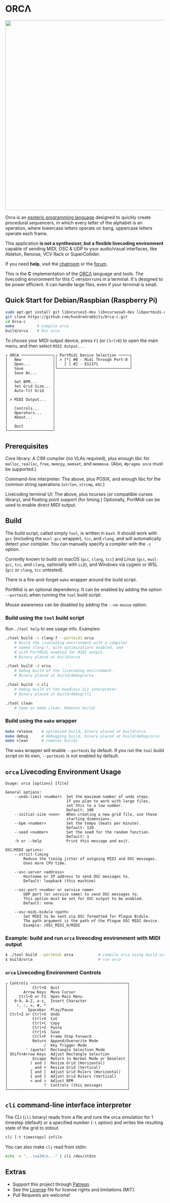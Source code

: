 # ORCΛ

<img src='https://raw.githubusercontent.com/hundredrabbits/Orca/master/resources/logo.png' width="600"/>

Orca is an [esoteric programming language](https://en.wikipedia.org/wiki/Esoteric_programming_language) designed to quickly create procedural sequencers, in which every letter of the alphabet is an operation, where lowercase letters operate on bang, uppercase letters operate each frame.

This application **is not a synthesizer, but a flexible livecoding environment** capable of sending MIDI, OSC & UDP to your audio/visual interfaces, like Ableton, Renoise, VCV Rack or SuperCollider.

If you need <strong>help</strong>, visit the <a href="https://talk.lurk.org/channel/orca" target="_blank" rel="noreferrer" class="external ">chatroom</a> or the <a href="https://llllllll.co/t/orca-live-coding-tool/17689" target="_blank" rel="noreferrer" class="external ">forum</a>.

This is the **C** implementation of the [ORCΛ](https://github.com/hundredrabbits/Orca) language and tools. The livecoding environment for this C version runs in a terminal. It's designed to be power efficient. It can handle large files, even if your terminal is small.

## Quick Start for Debian/Raspbian (Raspberry Pi)

```sh
sudo apt-get install git libncurses5-dev libncursesw5-dev libportmidi-dev
git clone https://github.com/hundredrabbits/Orca-c.git
cd Orca-c
make          # Compile orca
build/orca    # Run orca
```

To choose your MIDI output device, press `F1` (or `Ctrl+D`) to open the main menu, and then select `MIDI Output...`

```
┌ ORCA ──────────────┐┌ PortMidi Device Selection ─────┐
│   New              ││ > [*] #0 - Midi Through Port-0 │
│   Open...          ││   [ ] #2 - ES1371              │
│   Save             │└────────────────────────────────┘
│   Save As...       │
│                    │
│   Set BPM...       │
│   Set Grid Size... │
│   Auto-fit Grid    │
│                    │
│ > MIDI Output...   │
│                    │
│   Controls...      │
│   Operators...     │
│   About...         │
│                    │
│   Quit             │
└────────────────────┘
```

## Prerequisites

Core library: A C99 compiler (no VLAs required), plus enough libc for `malloc`, `realloc`, `free`, `memcpy`, `memset`, and `memmove`. (Also, `#pragma once` must be supported.)

Command-line interpreter: The above, plus POSIX, and enough libc for the common string operations (`strlen`, `strcmp`, etc.)

Livecoding terminal UI: The above, plus ncurses (or compatible curses library), and floating point support (for timing.) Optionally, PortMidi can be used to enable direct MIDI output.

## Build

The build script, called simply `tool`, is written in `bash`. It should work with `gcc` (including the `musl-gcc` wrapper), `tcc`, and `clang`, and will automatically detect your compiler. You can manually specify a compiler with the `-c` option.

Currently known to build on macOS (`gcc`, `clang`, `tcc`) and Linux (`gcc`, `musl-gcc`, `tcc`, and `clang`, optionally with `LLD`), and Windows via cygwin or WSL (`gcc` or `clang`, `tcc` untested).

There is a fire-and-forget `make` wrapper around the build script.

PortMidi is an optional dependency. It can be enabled by adding the option `--portmidi` when running the `tool` build script.

Mouse awareness can be disabled by adding the `--no-mouse` option.

### Build using the `tool` build script

Run `./tool help` to see usage info. Examples:

```sh
./tool build -c clang-7 --portmidi orca
    # Build the livecoding environment with a compiler
    # named clang-7, with optimizations enabled, and
    # with PortMidi enabled for MIDI output.
    # Binary placed at build/orca

./tool build -d orca
    # Debug build of the livecoding environment.
    # Binary placed at build/debug/orca

./tool build -d cli
    # Debug build of the headless CLI interpreter.
    # Binary placed at build/debug/cli

./tool clean
    # Same as make clean. Removes build/
```

### Build using the `make` wrapper

```sh
make release    # optimized build, binary placed at build/orca
make debug      # debugging build, binary placed at build/debug/orca
make clean      # removes build/
```

The `make` wrapper will enable `--portmidi` by default. If you run the `tool` build script on its own, `--portmidi` is not enabled by default.

## `orca` Livecoding Environment Usage

```
Usage: orca [options] [file]

General options:
    --undo-limit <number>  Set the maximum number of undo steps.
                           If you plan to work with large files,
                           set this to a low number.
                           Default: 100
    --initial-size <nxn>   When creating a new grid file, use these
                           starting dimensions.
    --bpm <number>         Set the tempo (beats per minute).
                           Default: 120
    --seed <number>        Set the seed for the random function.
                           Default: 1
    -h or --help           Print this message and exit.

OSC/MIDI options:
    --strict-timing
        Reduce the timing jitter of outgoing MIDI and OSC messages.
        Uses more CPU time.

    --osc-server <address>
        Hostname or IP address to send OSC messages to.
        Default: loopback (this machine)

    --osc-port <number or service name>
        UDP port (or service name) to send OSC messages to.
        This option must be set for OSC output to be enabled.
        Default: none

    --osc-midi-bidule <path>
        Set MIDI to be sent via OSC formatted for Plogue Bidule.
        The path argument is the path of the Plogue OSC MIDI device.
        Example: /OSC_MIDI_0/MIDI
```

### Example: build and run `orca` liveocding environment with MIDI output

```sh
$ ./tool build --portmidi orca           # compile orca using build script
$ build/orca                             # run orca
```

### `orca` Livecoding Environment Controls

```
┌ Controls ───────────────────────────────────────────┐
│           Ctrl+Q  Quit                              │
│       Arrow Keys  Move Cursor                       │
│     Ctrl+D or F1  Open Main Menu                    │
│   0-9, A-Z, a-z,  Insert Character                  │
│    !, :, =, #, *                                    │
│         Spacebar  Play/Pause                        │
│ Ctrl+Z or Ctrl+U  Undo                              │
│           Ctrl+X  Cut                               │
│           Ctrl+C  Copy                              │
│           Ctrl+V  Paste                             │
│           Ctrl+S  Save                              │
│           Ctrl+F  Frame Step Forward                │
│           Return  Append/Overwrite Mode             │
│                /  Key Trigger Mode                  │
│        ' (quote)  Rectangle Selection Mode          │
│ Shift+Arrow Keys  Adjust Rectangle Selection        │
│           Escape  Return to Normal Mode or Deselect │
│          ( and )  Resize Grid (Horizontal)          │
│          _ and +  Resize Grid (Vertical)            │
│          [ and ]  Adjust Grid Rulers (Horizontal)   │
│          { and }  Adjust Grid Rulers (Vertical)     │
│          < and >  Adjust BPM                        │
│                ?  Controls (this message)           │
└─────────────────────────────────────────────────────┘
```

## `cli` command-line interface interpreter

The CLI (`cli` binary) reads from a file and runs the orca simulation for 1 timestep (default) or a specified number (`-t` option) and writes the resulting state of the grid to stdout.

```sh
cli [-t timesteps] infile
```

You can also make `cli` read from stdin:
```sh
echo -e "...\na34\n..." | cli /dev/stdin
```

## Extras

- Support this project through [Patreon](https://patreon.com/100).
- See the [License](LICENSE.md) file for license rights and limitations (MIT).
- Pull Requests are welcome!
